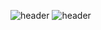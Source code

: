 ![header](https://capsule-render.vercel.app/api?type=Waving&color=4e63d6&height=200&section=header&text=???:화성갈끄니까~&fontSize=50&animation=fadeIn&fontColor=DDDDDD)
![header](https://mblogthumb-phinf.pstatic.net/MjAyMTA1MTlfMjcx/MDAxNjIxMzg0OTA3MzE5.b7VzCMs6LpKK4y_n-Ix3ldmnnFGkY1ATDkbAUHsYFvEg.JkrHp_drdFgW2fhWH2MXZ3XMexUmF5CS5EYDYeRZxVAg.JPEG.goldwit/1621384905000.jpg?type=w800)